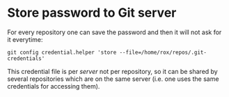 # Store password to Git server

For every repository one can save the password and then it will not ask for it everytime: 

```
git config credential.helper 'store --file=/home/rox/repos/.git-credentials'
```

This credential file is per _server_ not per repository, so it can be shared by several repositories which are on the same server (i.e. one uses the same credentials for accessing them).